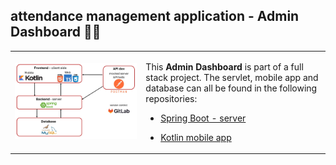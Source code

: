 ## attendance management application - Admin Dashboard 🤳🏾 

<table>
  <tr>
    <td><img src="/resources/Techno_choice.jpg" alt="choice of technologies used" width="800"/></td>
    <td>

This **Admin Dashboard** is part of a full stack project. The servlet, mobile app and database can all be found in the following repositories:
- [Spring Boot - server](https://github.com/Oscar-git97/AttendanceManager_Backend)
- [Kotlin mobile app]()

    </td>
  </tr>
</table>

